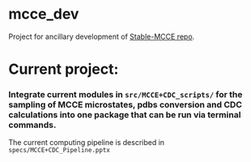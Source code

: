 # mcce_dev

Project for ancillary development of [Stable-MCCE repo](https://github.com/GunnerLab/Stable-MCCE).

# Current project:

### Integrate current modules in `src/MCCE+CDC_scripts/` for the sampling of MCCE microstates, pdbs conversion and CDC calculations into one package that can be run via terminal commands.

The current computing pipeline is described in `specs/MCCE+CDC_Pipeline.pptx`
